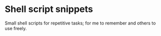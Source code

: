 Shell script snippets
=====================
Small shell scripts for repetitive tasks; for me to remember and others to use freely.
